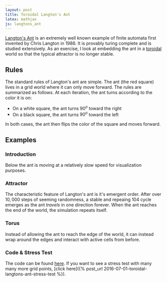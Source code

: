 ```yaml
---
layout: post
title: Toroidal Langton's Ant
latex: mathjax
js: langtons_ant
---
```


[Langton's Ant](https://en.wikipedia.org/wiki/Langton%27s_ant) is an extremely well known example of finite automata first invented by Chris Langton in 1986. It is provably turing complete and is studied extensively. As an exercise, I look at embedding the ant in a [toroidal](https://en.wikipedia.org/wiki/Torus) world so that the typical attractor is no longer stable.
<!--more-->

## Rules
The standard rules of Langton's ant are simple. The ant (the red square) lives in a grid world where it can only move forward. The rules are summarized as follows. At each iteration, the ant turns according to the color it is on:

- On a white square, the ant turns $90^{o}$ toward the right
- On a black square, the ant turns $90^{o}$ toward the left

In both cases, the ant then flips the color of the square and moves forward. 

## Examples

### Introduction
Below the ant is moving at a relatively slow speed for visualization purposes.
<canvas class="langtons_ant_intro" width="500" height="500"></canvas>

### Attractor
The characteristic feature of Langton's ant is it's emergent order. After over $10,000$ steps of seeming randomness, a stable and repeaing $104$ cycle emerges as the ant *travels* in one direction forever. When the ant reaches the end of the world, the simulation repeats itself.
<canvas class="langtons_ant_attractor" width="500" height="500"></canvas>

### Torus
Instead of allowing the ant to reach the edge of the world, it can instead wrap around the edges and interact with active cells from before.
<canvas class="langtons_ant_torus" width="500" height="500"></canvas>

### Code & Stress Test
The code can be found [here](https://github.com/tcfraser/tcfraser.github.io/blob/master/js/langtons_ant.js). If you want to see a stress test with many many more grid points, [click here]({% post_url 2016-07-01-toroidal-langtons-ant-stress-test %}).
